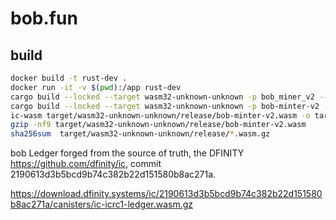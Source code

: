 # bob.fun

## build

```bash
docker build -t rust-dev .
docker run -it -v $(pwd):/app rust-dev
cargo build --locked --target wasm32-unknown-unknown -p bob_miner_v2 --release
cargo build --locked --target wasm32-unknown-unknown -p bob-minter-v2 --release
ic-wasm target/wasm32-unknown-unknown/release/bob-minter-v2.wasm -o target/wasm32-unknown-unknown/release/bob-minter-v2.wasm metadata candid:service -f minter-v2/bob.did -v public
gzip -nf9 target/wasm32-unknown-unknown/release/bob-minter-v2.wasm
sha256sum  target/wasm32-unknown-unknown/release/*.wasm.gz
```

bob Ledger forged from the source of truth, the DFINITY https://github.com/dfinity/ic, commit 2190613d3b5bcd9b74c382b22d151580b8ac271a.

https://download.dfinity.systems/ic/2190613d3b5bcd9b74c382b22d151580b8ac271a/canisters/ic-icrc1-ledger.wasm.gz